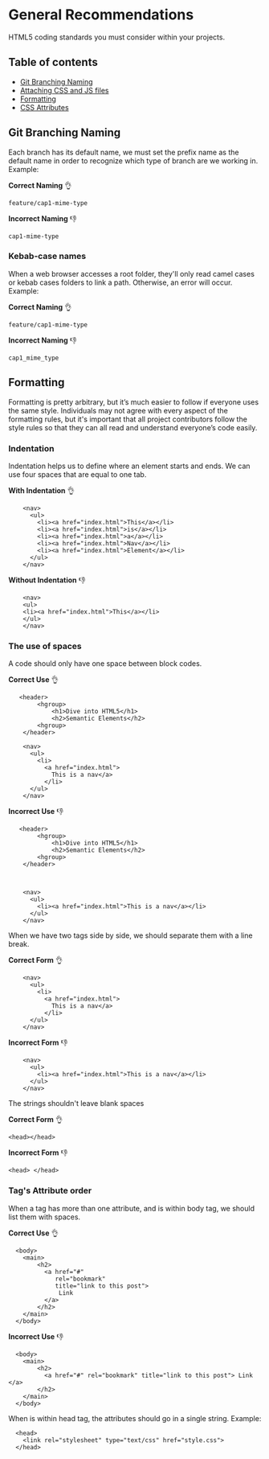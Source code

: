 General Recommendations
=====================

HTML5 coding standards you must consider within your projects.

## Table of contents

- [Git Branching Naming](#General-recommendations)
- [Attaching CSS and JS files](attaching-css-and-js-files/README.md)
- [Formatting](#Formatting)
- [CSS Attributes](css-attributes/README.md)

## Git Branching Naming

Each branch has its default name, we must set the prefix name as the default name in order to recognize which type of branch are we working in. Example:

**Correct Naming** :ok_hand:

``` feature/cap1-mime-type  ``` 

**Incorrect Naming** :-1:

``` cap1-mime-type  ``` 

### Kebab-case names

When a web browser accesses a root folder, they'll only read camel cases or kebab cases folders to link a path. Otherwise, an error will occur. Example:

**Correct Naming** :ok_hand:

``` feature/cap1-mime-type  ``` 

**Incorrect Naming** :-1:

``` cap1_mime_type  ``` 

## Formatting

Formatting is pretty arbitrary, but it’s much easier to follow if everyone uses the same style. Individuals may not agree with every aspect of the formatting rules, but it's important that all project contributors follow the style rules so that they can all read and understand everyone’s code easily.

### Indentation

Indentation helps us to define where an element starts and ends. We can use four spaces that are equal to one tab.

**With Indentation** :ok_hand:

```
    <nav>
      <ul>
        <li><a href="index.html">This</a></li>
        <li><a href="index.html">is</a></li>
        <li><a href="index.html">a</a></li>
        <li><a href="index.html">Nav</a></li>
        <li><a href="index.html">Element</a></li>
      </ul>
    </nav>
```

**Without Indentation** :-1:
```
    <nav>
    <ul>
    <li><a href="index.html">This</a></li>
    </ul>
    </nav>
```

### The use of spaces

A code should only have one space between block codes.

**Correct Use** :ok_hand:
```
   <header>
        <hgroup>
            <h1>Dive into HTML5</h1>
            <h2>Semantic Elements</h2>
        <hgroup>
    </header>

    <nav>
      <ul>
        <li>
          <a href="index.html">
            This is a nav</a>
          </li>
      </ul>
    </nav>
```

**Incorrect Use** :-1:
```
   <header>
        <hgroup>
            <h1>Dive into HTML5</h1>
            <h2>Semantic Elements</h2>
        <hgroup>
    </header>



    <nav>
      <ul>
        <li><a href="index.html">This is a nav</a></li>
      </ul>
    </nav>
```

When we have two tags side by side, we should separate them with a line break.

**Correct Form** :ok_hand:
```
    <nav>
      <ul>
        <li>
          <a href="index.html">
            This is a nav</a>
          </li>
      </ul>
    </nav>
```

**Incorrect Form** :-1:
```
    <nav>
      <ul>
        <li><a href="index.html">This is a nav</a></li>
      </ul>
    </nav>
```

The strings shouldn't leave blank spaces

**Correct Form** :ok_hand:

```<head></head>```

**Incorrect Form** :-1:

```<head> </head>```

### Tag's Attribute order

When a tag has more than one attribute, and is within body tag, we should list them with spaces.

**Correct Use** :ok_hand:
```
  <body>
    <main>
        <h2>
          <a href="#"
             rel="bookmark"
             title="link to this post">
              Link
          </a>
        </h2>
    </main>
  </body>
```

**Incorrect Use** :-1:
```
  <body>
    <main>
        <h2>
          <a href="#" rel="bookmark" title="link to this post"> Link </a>
        </h2>
    </main>
  </body>
```

When is within head tag, the attributes should go in a single string. Example:

```
  <head>
    <link rel="stylesheet" type="text/css" href="style.css">
  </head>
```
